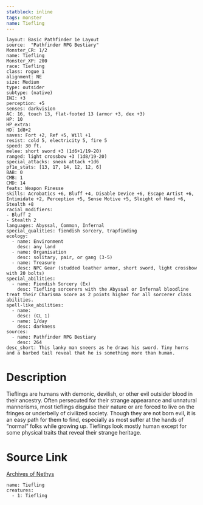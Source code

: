 ```yaml
---
statblock: inline
tags: monster
name: Tiefling
---
```

```statblock
layout: Basic Pathfinder 1e Layout
source:  "Pathfinder RPG Bestiary"
Monster_CR: 1/2
name: Tiefling
Monster_XP: 200
race: Tiefling
class: rogue 1
alignment: NE
size: Medium
type: outsider
subtype: (native)
INI: +3
perception: +5
senses: darkvision
AC: 16, touch 13, flat-footed 13 (armor +3, dex +3)
HP: 10
HP_extra: 
HD: 1d8+2
saves: Fort +2, Ref +5, Will +1
resist: cold 5, electricity 5, fire 5
speed: 30 ft.
melee: short sword +3 (1d6+1/19-20)
ranged: light crossbow +3 (1d8/19-20)
special_attacks: sneak attack +1d6
pf1e_stats: [13, 17, 14, 12, 12, 6]
BAB: 0
CMB: 1
CMD: 14
feats: Weapon Finesse
skills: Acrobatics +6, Bluff +4, Disable Device +6, Escape Artist +6, Intimidate +2, Perception +5, Sense Motive +5, Sleight of Hand +6, Stealth +8
racial_modifiers:
- Bluff 2
- Stealth 2
languages: Abyssal, Common, Infernal
special_qualities: fiendish sorcery, trapfinding
ecology:
  - name: Environment
    desc: any land
  - name: Organisation
    desc: solitary, pair, or gang (3-5)
  - name: Treasure
    desc: NPC Gear (studded leather armor, short sword, light crossbow with 20 bolts)
special_abilities:
  - name: Fiendish Sorcery (Ex)
    desc: Tiefling sorcerers with the Abyssal or Infernal bloodline treat their Charisma score as 2 points higher for all sorcerer class abilities.
spell-like_abilities:
  - name:
    desc: (CL 1)
  - name: 1/day
    desc: darkness
sources:
  - name: Pathfinder RPG Bestiary
    desc: 264
desc_short: This lanky man sneers as he draws his sword. Tiny horns and a barbed tail reveal that he is something more than human.
```
# Description
Tieflings are humans with demonic, devilish, or other evil outsider blood in their ancestry. Often persecuted for their strange appearance and unnatural mannerisms, most tieflings disguise their nature or are forced to live on the fringes or underbelly of civilized society. Though they are not born evil, it is an easy path for them to find, especially as most suffer at the hands of “normal” folks while growing up. Tieflings look mostly human except for some physical traits that reveal their strange heritage.
# Source Link
[Archives of Nethys](https://aonprd.com/MonsterDisplay.aspx?ItemName=Tiefling)
```encounter-table
name: Tiefling
creatures:
  - 1: Tiefling
```
